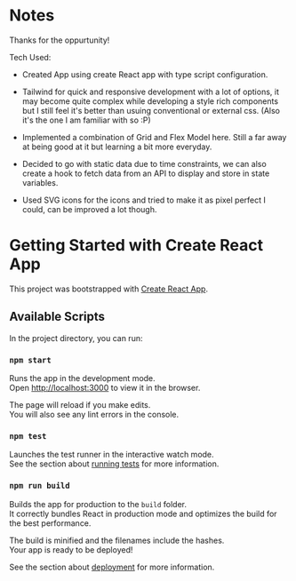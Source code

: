 # Notes

Thanks for the oppurtunity!

Tech Used:

- Created App using create React app with type script configuration.

- Tailwind for quick and responsive development with a lot of options, it may become quite complex while developing a style rich components but I still feel it's better than usuing conventional or external css. (Also it's the one I am familiar with so :P)

- Implemented a combination of Grid and Flex Model here. Still a far away at being good at it but learning a bit more everyday.

- Decided to go with static data due to time constraints, we can also create a hook to fetch data from an API to display and store in state variables.

- Used SVG icons for the icons and tried to make it as pixel perfect I could, can be improved a lot though.

# Getting Started with Create React App

This project was bootstrapped with [Create React App](https://github.com/facebook/create-react-app).

## Available Scripts

In the project directory, you can run:

### `npm start`

Runs the app in the development mode.\
Open [http://localhost:3000](http://localhost:3000) to view it in the browser.

The page will reload if you make edits.\
You will also see any lint errors in the console.

### `npm test`

Launches the test runner in the interactive watch mode.\
See the section about [running tests](https://facebook.github.io/create-react-app/docs/running-tests) for more information.

### `npm run build`

Builds the app for production to the `build` folder.\
It correctly bundles React in production mode and optimizes the build for the best performance.

The build is minified and the filenames include the hashes.\
Your app is ready to be deployed!

See the section about [deployment](https://facebook.github.io/create-react-app/docs/deployment) for more information.
